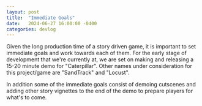 ```yaml
---
layout: post
title:  "Immediate Goals"
date:   2024-06-27 16:00:00 -0400
categories: devlog
---
```

Given the long production time of a story driven game, it is important to set immediate goals and work towards each of them. For the early stage of development that we're currently at, we are set on making and releasing a 15-20 minute demo for "Caterpillar".
Other names under consideration for this project/game are "SandTrack" and "Locust".

In addition some of the immediate goals consist of demoing cutscenes and adding other story vignettes to the end of the demo to prepare players for what's to come.
